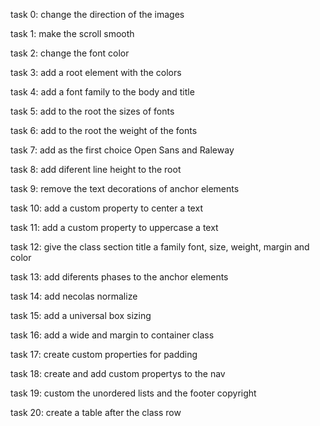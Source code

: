 task 0: change the direction of the images

task 1: make the scroll smooth

task 2: change the font color

task 3: add a root element with the colors

task 4: add a font family to the body and title

task 5: add to the root the sizes of fonts

task 6: add to the root the weight of the fonts

task 7: add as the first choice Open Sans and Raleway

task 8: add diferent line height to the root

task 9: remove the text decorations of anchor elements

task 10: add a custom property to center a text

task 11: add a custom property to uppercase a text

task 12: give the class section title a family font, size, weight, margin and color

task 13: add diferents phases to the anchor elements

task 14: add  necolas normalize

task 15: add a universal box sizing

task 16: add a wide and margin to container class

task 17: create custom properties for padding

task 18: create and add custom propertys to the nav

task 19: custom the unordered lists and the footer copyright

task 20: create a table after the class row